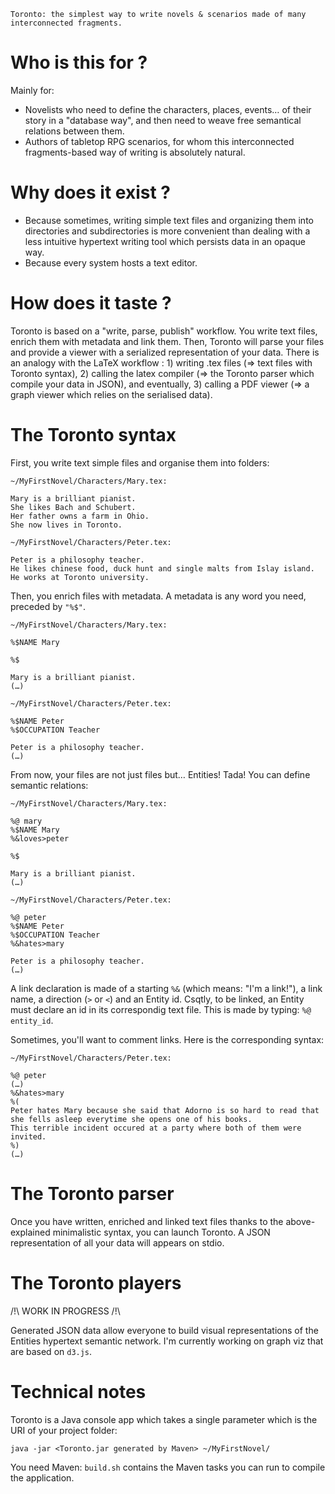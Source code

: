     Toronto: the simplest way to write novels & scenarios made of many interconnected fragments.

# Who is this for ?

Mainly for:

* Novelists who need to define the characters, places, events… of their story in a "database way", and then need to weave free semantical relations between them.
* Authors of tabletop RPG scenarios, for whom this interconnected fragments-based way of writing is absolutely natural.

# Why does it exist ?

* Because sometimes, writing simple text files and organizing them into directories and subdirectories is more convenient than dealing with a less intuitive hypertext writing tool which persists data in an opaque way.
* Because every system hosts a text editor.

# How does it taste ?

Toronto is based on a "write, parse, publish" workflow.
You write text files, enrich them with metadata and link them.
Then, Toronto will parse your files and provide a viewer with a serialized representation of your data.
There is an analogy with the LaTeX workflow : 1) writing .tex files (=> text files with Toronto syntax), 2) calling the latex compiler (=> the Toronto parser which compile your data in JSON), and eventually, 3) calling a PDF viewer (=> a graph viewer which relies on the serialised data).

# The Toronto syntax

First, you write text simple files and organise them into folders:

    ~/MyFirstNovel/Characters/Mary.tex:

    Mary is a brilliant pianist.
    She likes Bach and Schubert.
    Her father owns a farm in Ohio.
    She now lives in Toronto.

    ~/MyFirstNovel/Characters/Peter.tex:

    Peter is a philosophy teacher.
    He likes chinese food, duck hunt and single malts from Islay island.
    He works at Toronto university.

Then, you enrich files with metadata.
A metadata is any word you need, preceded by `"%$"`.

    ~/MyFirstNovel/Characters/Mary.tex:

    %$NAME Mary

    %$

    Mary is a brilliant pianist.
    (…)

    ~/MyFirstNovel/Characters/Peter.tex:

    %$NAME Peter
    %$OCCUPATION Teacher

    Peter is a philosophy teacher.
    (…)

From now, your files are not just files but… Entities! Tada!
You can define semantic relations:

    ~/MyFirstNovel/Characters/Mary.tex:

    %@ mary
    %$NAME Mary
    %&loves>peter

    %$

    Mary is a brilliant pianist.
    (…)

    ~/MyFirstNovel/Characters/Peter.tex:

    %@ peter
    %$NAME Peter
    %$OCCUPATION Teacher
    %&hates>mary

    Peter is a philosophy teacher.
    (…)

A link declaration is made of a starting `%&` (which means: "I'm a link!"), a link name, a direction (`>` or `<`) and an Entity id.
Csqtly, to be linked, an Entity must declare an id in its correspondig text file.
This is made by typing: `%@ entity_id`.

Sometimes, you'll want to comment links.
Here is the corresponding syntax:

    ~/MyFirstNovel/Characters/Peter.tex:

    %@ peter
    (…)
    %&hates>mary
    %(
    Peter hates Mary because she said that Adorno is so hard to read that she fells asleep everytime she opens one of his books.
    This terrible incident occured at a party where both of them were invited.
    %)
    (…)

# The Toronto parser

Once you have written, enriched and linked text files thanks to the above-explained minimalistic syntax, you can launch Toronto.
A JSON representation of all your data will appears on stdio.

# The Toronto players

/!\ WORK IN PROGRESS /!\

Generated JSON data allow everyone to build visual representations of the Entities hypertext semantic network.
I'm currently working on graph viz that are based on `d3.js`.

# Technical notes

Toronto is a Java console app which takes a single parameter which is the URI of your project folder:

    java -jar <Toronto.jar generated by Maven> ~/MyFirstNovel/

You need Maven: `build.sh` contains the Maven tasks you can run to compile the application.
